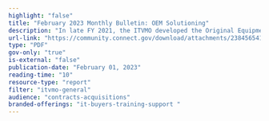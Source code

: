 ```yaml
---
highlight: "false"
title: "February 2023 Monthly Bulletin: OEM Solutioning"
description: "In late FY 2021, the ITVMO developed the Original Equipment Manufacturer (OEM) Vendor Assessment Offering to provide a coordinated voice representing all agencies to the vendor community. The ITVMO performs governmentwide deep dives of top OEMs identified and prioritized through a Federal IT Buyer Survey and using agency input provided in OMB’s Integrated Data Collection (IDC) Survey. The vendor assessment approach uses a  repeatable process that  engages agency buyers, vehicle solution holders (e.g., Best-in-Class vehicles), and the OEMs. Continuing reading...(government-only) "
url-link: "https://community.connect.gov/download/attachments/2384565414/February%202023%20ITB%20Bulletin.pdf?api=v2"
type: "PDF"
gov-only: "true"
is-external: "false"
publication-date: "February 01, 2023"
reading-time: "10"
resource-type: "report"
filter: "itvmo-general"
audience: "contracts-acquisitions"
branded-offerings: "it-buyers-training-support "
---
```

